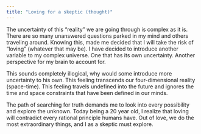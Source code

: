 ```yaml
---
title: "Loving for a skeptic (thought)"
---
```

The uncertainty of this “reality” we are going through is complex as it is. There are so many unanswered questions parked in my mind and others traveling around. Knowing this, made me decided that I will take the risk of “loving” (whatever that may be). I have decided to introduce another variable to my complex universe. One that has its own uncertainty. Another perspective for my brain to account for.

This sounds completely illogical, why would some introduce more uncertainty to his own. This feeling transcends our four-dimensional reality (space-time). This feeling travels undefined into the future and ignores the time and space constraints that have been defined in our minds.

The path of searching for truth demands me to look into every possibility and explore the unknown. Today being a 20 year old, I realize that loving will contradict every rational principle humans have. Out of love, we do the most extraordinary things, and I as a skeptic must explore.